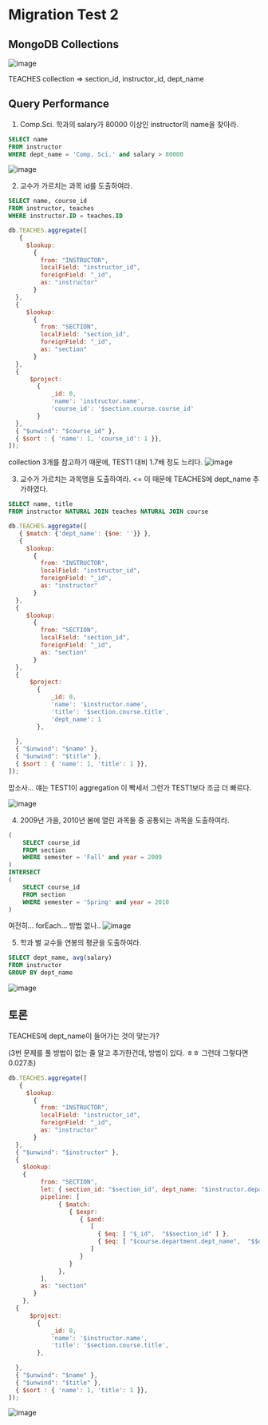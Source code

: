 # Migration Test 2

## MongoDB Collections
![image](https://user-images.githubusercontent.com/22045163/83492543-657bb800-a4ee-11ea-8a03-58d67078f2fd.png)

TEACHES collection => section_id, instructor_id, dept_name

## Query Performance

1. Comp.Sci. 학과의 salary가 80000 이상인 instructor의 name을 찾아라.
```SQL
SELECT name
FROM instructor
WHERE dept_name = 'Comp. Sci.' and salary > 80000
```
![image](https://user-images.githubusercontent.com/22045163/83492625-83491d00-a4ee-11ea-9075-d47a80a0d809.png)

2. 교수가 가르치는 과목 id를 도출하여라.
```SQL
SELECT name, course_id
FROM instructor, teaches
WHERE instructor.ID = teaches.ID
```
```js
db.TEACHES.aggregate([
   {
     $lookup:
       {
         from: "INSTRUCTOR",
         localField: "instructor_id",
         foreignField: "_id",
         as: "instructor"
       }
  },
  {
     $lookup:
       {
         from: "SECTION",
         localField: "section_id",
         foreignField: "_id",
         as: "section"
       }
  },
  {
      $project:
        {
            _id: 0,
            'name': 'instructor.name',
            'course_id': '$section.course.course_id'
        }
  },
  { "$unwind": "$course_id" },
  { $sort : { 'name': 1, 'course_id': 1 }},
]);
```

collection 3개를 참고하기 때문에, TEST1 대비 1.7배 정도 느리다.
![image](https://user-images.githubusercontent.com/22045163/83492713-a5db3600-a4ee-11ea-8cec-b20d85f80312.png)

3. 교수가 가르치는 과목명을 도출하여라. <= 이 때문에 TEACHES에 dept_name 추가하였다.
```SQL
SELECT name, title
FROM instructor NATURAL JOIN teaches NATURAL JOIN course
```
```js
db.TEACHES.aggregate([
   { $match: {'dept_name': {$ne: ''}} },
   {
     $lookup:
       {
         from: "INSTRUCTOR",
         localField: "instructor_id",
         foreignField: "_id",
         as: "instructor"
       }
  },
  {
     $lookup:
       {
         from: "SECTION",
         localField: "section_id",
         foreignField: "_id",
         as: "section"
       }
  },
  {
      $project:
        {
            _id: 0,
            'name': '$instructor.name',
            'title': '$section.course.title',
            'dept_name': 1
        },
        
  },
  { "$unwind": "$name" },
  { "$unwind": "$title" },
  { $sort : { 'name': 1, 'title': 1 }},
]);
```
맙소사... 얘는 TEST1이 aggregation 이 빡세서 그런가 TEST1보다 조금 더 빠르다.

![image](https://user-images.githubusercontent.com/22045163/83493108-44679700-a4ef-11ea-9a79-769ecfb77837.png)

4. 2009년 가을, 2010년 봄에 열린 과목들 중 공통되는 과목을 도출하여라.
```SQL
(
    SELECT course_id
    FROM section 
    WHERE semester = 'Fall' and year = 2009
)
INTERSECT
(
    SELECT course_id
    FROM section
    WHERE semester = 'Spring' and year = 2010
)
```
여전히... forEach... 방법 없나..
![image](https://user-images.githubusercontent.com/22045163/83493310-8ee91380-a4ef-11ea-979e-ece3bb6a9169.png)

5. 학과 별 교수들 연봉의 평균을 도출하여라.
```SQL
SELECT dept_name, avg(salary)
FROM instructor
GROUP BY dept_name
```
![image](https://user-images.githubusercontent.com/22045163/83493371-a6280100-a4ef-11ea-976f-96eca7a036b8.png)


## 토론

TEACHES에 dept_name이 들어가는 것이 맞는가?

(3번 문제를 풀 방법이 없는 줄 알고 추가한건데, 방법이 있다. ㅎㅎ 그런데 그렇다면 0.027초)

```js
db.TEACHES.aggregate([
   {
     $lookup:
       {
         from: "INSTRUCTOR",
         localField: "instructor_id",
         foreignField: "_id",
         as: "instructor"
       }
  },
  { "$unwind": "$instructor" },
  {
    $lookup:
    {
         from: "SECTION",
         let: { section_id: "$section_id", dept_name: "$instructor.department.dept_name" },
         pipeline: [
              { $match:
                 { $expr:
                    { $and:
                       [
                         { $eq: [ "$_id",  "$$section_id" ] },
                         { $eq: [ "$course.department.dept_name",  "$$dept_name" ] },
                       ]
                    }
                 }
              },
         ],
         as: "section"
       }
    },
  {
      $project:
        {
            _id: 0,
            'name': '$instructor.name',
            'title': '$section.course.title',
        },
        
  },
  { "$unwind": "$name" },
  { "$unwind": "$title" },
  { $sort : { 'name': 1, 'title': 1 }},
]);
```
![image](https://user-images.githubusercontent.com/22045163/83509168-fd38d080-a505-11ea-9eea-0b1743229234.png)
